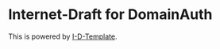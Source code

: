# Internet-Draft for DomainAuth

This is powered by [I-D-Template](https://github.com/martinthomson/i-d-template).
